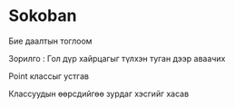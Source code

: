 # Sokoban
Бие даалтын тоглоом

Зорилго : Гол дүр хайрцагыг түлхэн туган дээр аваачих

Point классыг устгав

Классуудын өөрсдийгөө зурдаг хэсгийг хасав
